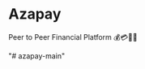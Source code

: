 # Azapay
Peer to Peer Financial Platform  💰💳🧾🏧

<!-- ## Getting Started -->

<!-- This project is a starting point for a Flutter application.

A few resources to get you started if this is your first Flutter project: -->

<!-- - [Lab: Write your first Flutter app](https://flutter.dev/docs/get-started/codelab)
- [Cookbook: Useful Flutter samples](https://flutter.dev/docs/cookbook)

For help getting started with Flutter, view our
[online documentation](https://flutter.dev/docs), which offers tutorials,
samples, guidance on mobile development, and a full API reference. -->
"# azapay-main" 
